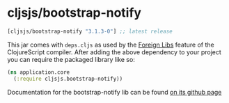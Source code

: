 # cljsjs/bootstrap-notify

[](dependency)
```clojure
[cljsjs/bootstrap-notify "3.1.3-0"] ;; latest release
```
[](/dependency)

This jar comes with `deps.cljs` as used by the [Foreign Libs][flibs] feature
of the ClojureScript compiler. After adding the above dependency to your project
you can require the packaged library like so:

```clojure
(ns application.core
  (:require cljsjs.bootstrap-notify))
```

Documentation for the bootstrap-notify lib can be found [on its github page](https://github.com/mouse0270/bootstrap-notify)

[flibs]: https://github.com/clojure/clojurescript/wiki/Foreign-Dependencies
